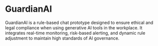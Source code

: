 # GuardianAI
GuardianAI is a rule-based chat prototype designed to ensure ethical and legal compliance when using generative AI tools in the workplace. It integrates real-time monitoring, risk-based alerting, and dynamic rule adjustment to maintain high standards of AI governance.
